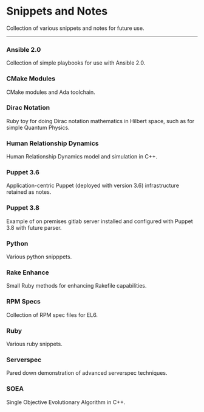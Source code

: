 # Snippets and Notes

Collection of various snippets and notes for future use.

---

### Ansible 2.0

Collection of simple playbooks for use with Ansible 2.0.

### CMake Modules

CMake modules and Ada toolchain.

### Dirac Notation

Ruby toy for doing Dirac notation mathematics in Hilbert space, such as for simple Quantum Physics.

### Human Relationship Dynamics

Human Relationship Dynamics model and simulation in C++.

### Puppet 3.6

Application-centric Puppet (deployed with version 3.6) infrastructure retained as notes.

### Puppet 3.8

Example of on premises gitlab server installed and configured with Puppet 3.8 with future parser.

### Python

Various python snipppets.

### Rake Enhance

Small Ruby methods for enhancing Rakefile capabilities.

### RPM Specs

Collection of RPM spec files for EL6.

### Ruby

Various ruby snippets.

### Serverspec

Pared down demonstration of advanced serverspec techniques.

### SOEA

Single Objective Evolutionary Algorithm in C++.
